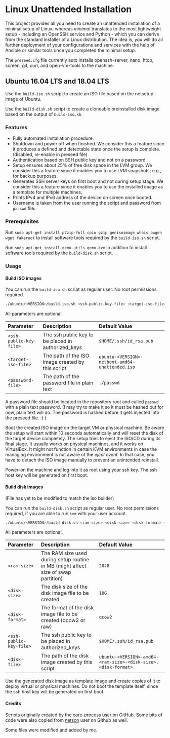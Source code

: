 # Linux Unattended Installation

This project provides all you need to create an unattended installation of a minimal setup of Linux, whereas *minimal* translates to the most lightweight setup - including an OpenSSH service and Python - which you can derive from the standard installer of a Linux distribution. The idea is, you will do all further deployment of your configurations and services with the help of Ansible or similar tools once you completed the minimal setup.

The `preseed.cfg` file currently auto installs openssh-server, nano, htop, screen, git, curl, and open-vm-tools to the machine.

## Ubuntu 16.04 LTS and 18.04 LTS

Use the `build-iso.sh` script to create an ISO file based on the netsetup image of Ubuntu.

Use the `build-disk.sh` script to create a cloneable preinstalled disk image based on the output of `build-iso.sh`.

### Features

* Fully automated installation procedure.
* Shutdown and power off when finished. We consider this a feature since it produces a defined and detectable state once the setup is complete. (disabled, re-enable in preseed file)
* Authentication based on SSH public key and not on a password.
* Setup ensures about 25% of free disk space in the LVM group. We consider this a feature since it enables you to use LVM snapshots; e.g., for backup purposes.
* Generates SSH server keys on first boot and not during setup stage. We consider this a feature since it enables you to use the installed image as a template for multiple machines.
* Prints IPv4 and IPv6 address of the device on screen once booted.
* Username is taken from the user running the script and password from `passwd` file.

### Prerequisites

Run `sudo apt-get install p7zip-full cpio gzip genisoimage whois pwgen wget fakeroot` to install software tools required by the `build-iso.sh` script.

Run `sudo apt-get install qemu-utils qemu-kvm` in addition to install software tools required by the `build-disk.sh` script.

### Usage

#### Build ISO images

You can run the `build-iso.sh` script as regular user. No root permissions required.

```sh
./ubuntu/<VERSION>/build-iso.sh <ssh-public-key-file> <target-iso-file> <password-file>
```

All parameters are optional.

| Parameter | Description | Default Value |
| :--- | :--- | :--- |
| `<ssh-public-key-file>` | The ssh public key to be placed in authorized_keys | `$HOME/.ssh/id_rsa.pub` |
| `<target-iso-file>` | The path of the ISO image created by this script | `ubuntu-<VERSION>-netboot-amd64-unattended.iso` |
| `<password-file>` | The path of the password file in plain text | `./passwd` |

A password file should be located in the repository root and called `passwd` with a plain text password. (I may try to make it so it must be hashed but for now, plain text will do. The password is hashed before it gets injected into the preseed file. :) )

Boot the created ISO image on the target VM or physical machine. Be aware the setup will start within 10 seconds automatically and will reset the disk of the target device completely. The setup tries to eject the ISO/CD during its final stage. It usually works on physical machines, and it works on VirtualBox. It might not function in certain KVM environments in case the managing environment is not aware of the *eject event*. In that case, you have to detach the ISO image manually to prevent an unintended reinstall.

Power-on the machine and log into it as root using your ssh key. The ssh host key will be generated on first boot.

#### Build disk images

(File has yet to be modified to match the iso builder)

You can run the `build-disk.sh` script as regular user. No root permissions required, if you are able to run `kvm` with your user account.

```sh
./ubuntu/<VERSION>/build-disk.sh <ram-size> <disk-size> <disk-format> <ssh-public-key-file> <disk-file>
```

All parameters are optional.

| Parameter | Description | Default Value |
| :--- | :--- | :--- |
| `<ram-size>` | The RAM size used during setup routine in MB (might affect size of swap partition) | `2048` |
| `<disk-size>` | The disk size of the disk image file to be created | `10G` |
| `<disk-format>` | The format of the disk image file to be created (qcow2 or raw) | `qcow2` |
| `<ssh-public-key-file>` | The ssh public key to be placed in authorized_keys | `$HOME/.ssh/id_rsa.pub` |
| `<disk-file>` | The path of the disk image created by this script | `ubuntu-<VERSION>-amd64-<ram-size>-<disk-size>.<disk-format>` |

Use the generated disk image as template image and create copies of it to deploy virtual or physical machines. Do not boot the template itself, since the ssh host key will be generated on first boot.

#### Credits

Scripts originally created by the [core-process](https://github.com/core-process/linux-unattended-installation) user on GitHub. Some bits of code were also copied from [netson](https://github.com/netson/ubuntu-unattended) user on Github as well.

Some files were modified and added by me.
